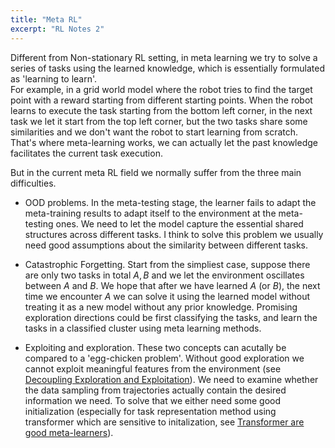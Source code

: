 ```yaml
---
title: "Meta RL"
excerpt: "RL Notes 2"
---
```



Different from Non-stationary RL setting, in meta learning we try to solve a series of tasks using the learned knowledge, which is essentially formulated as 'learning to learn'.    
For example, in a grid world model where the robot tries to find the target point with a reward starting from different starting points. When the robot learns to execute the task starting from the bottom left corner, in the next task we let it start from the top left corner, but the two tasks share some similarities and we don't want the robot to start learning from scratch. That's where meta-learning works, we can actually let the past knowledge facilitates the current task execution.     

But in the current meta RL field we normally suffer from the three main difficulties.    

- OOD problems. In the meta-testing stage, the learner fails to adapt the meta-training results to adapt itself to the environment at the meta-testing ones.  We need to let the model capture the essential shared structures across different tasks. I think to solve this problem we usually need good assumptions about the similarity between different tasks.

- Catastrophic Forgetting. Start from the simpliest case, suppose there are only two tasks in total $A,B$ and we let the environment oscillates between $A$ and $B$. We hope that after we have learned $A$ (or $B$), the next time we encounter $A$ we can solve it using the learned model without treating it as a new model without any prior knowledge. Promising exploration directions could be first classifying the tasks, and learn the tasks in a classified cluster using meta learning methods.    

- Exploiting and exploration. These two concepts can acutally be compared to a 'egg-chicken problem'. Without good exploration we cannot exploit meaningful features from the environment (see [Decoupling Exploration and Exploitation](https://arxiv.org/abs/2008.02790)). We need to examine whether the data sampling from trajectories actually contain the desired information we need. To solve that we either need some good initialization (especially for task representation method using transformer which are sensitive to initalization, see [Transformer are good meta-learners](https://arxiv.org/abs/2206.06614)).       

